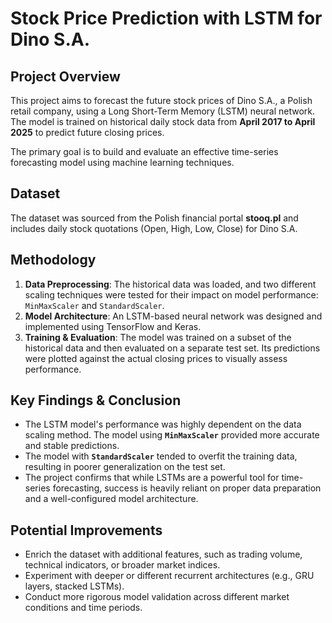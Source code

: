 # Stock Price Prediction with LSTM for Dino S.A.

## Project Overview

This project aims to forecast the future stock prices of Dino S.A., a Polish retail company, using a Long Short-Term Memory (LSTM) neural network. The model is trained on historical daily stock data from **April 2017 to April 2025** to predict future closing prices.

The primary goal is to build and evaluate an effective time-series forecasting model using machine learning techniques.

## Dataset

The dataset was sourced from the Polish financial portal **stooq.pl** and includes daily stock quotations (Open, High, Low, Close) for Dino S.A.

## Methodology

1.  **Data Preprocessing**: The historical data was loaded, and two different scaling techniques were tested for their impact on model performance: `MinMaxScaler` and `StandardScaler`.
2.  **Model Architecture**: An LSTM-based neural network was designed and implemented using TensorFlow and Keras.
3.  **Training & Evaluation**: The model was trained on a subset of the historical data and then evaluated on a separate test set. Its predictions were plotted against the actual closing prices to visually assess performance.

## Key Findings & Conclusion

- The LSTM model's performance was highly dependent on the data scaling method. The model using **`MinMaxScaler`** provided more accurate and stable predictions.
- The model with **`StandardScaler`** tended to overfit the training data, resulting in poorer generalization on the test set.
- The project confirms that while LSTMs are a powerful tool for time-series forecasting, success is heavily reliant on proper data preparation and a well-configured model architecture.

## Potential Improvements

- Enrich the dataset with additional features, such as trading volume, technical indicators, or broader market indices.
- Experiment with deeper or different recurrent architectures (e.g., GRU layers, stacked LSTMs).
- Conduct more rigorous model validation across different market conditions and time periods.